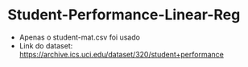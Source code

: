 # Student-Performance-Linear-Reg

- Apenas o student-mat.csv foi usado
- Link do dataset: https://archive.ics.uci.edu/dataset/320/student+performance

